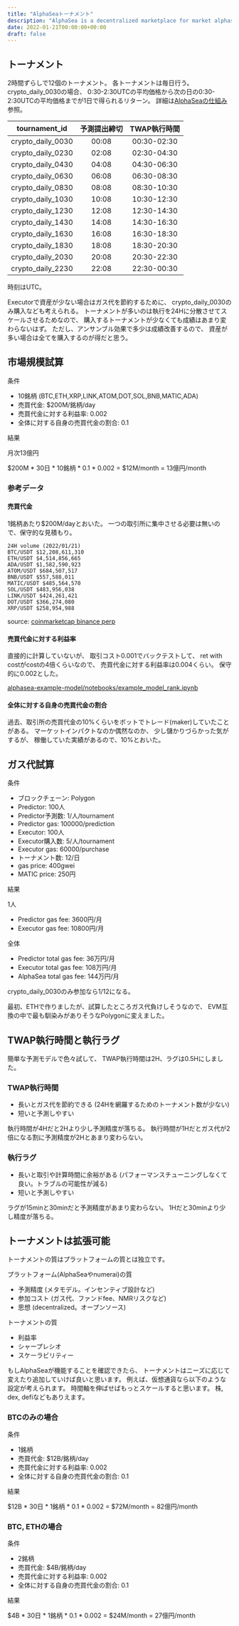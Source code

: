 ```yaml
---
title: "AlphaSeaトーナメント"
description: "AlphaSea is a decentralized marketplace for market alphas."
date: 2022-01-21T00:00:00+00:00
draft: false
---
```


## トーナメント

2時間ずらしで12個のトーナメント。
各トーナメントは毎日行う。
crypto_daily_0030の場合、
0:30-2:30UTCの平均価格から次の日の0:30-2:30UTCの平均価格までが1日で得られるリターン。
詳細は[AlphaSeaの仕組み](/how-it-works)参照。

| tournament_id | 予測提出締切 | TWAP執行時間 |
|:-:|:-:|:-:|
|crypto_daily_0030|00:08|00:30-02:30|
|crypto_daily_0230|02:08|02:30-04:30|
|crypto_daily_0430|04:08|04:30-06:30|
|crypto_daily_0630|06:08|06:30-08:30|
|crypto_daily_0830|08:08|08:30-10:30|
|crypto_daily_1030|10:08|10:30-12:30|
|crypto_daily_1230|12:08|12:30-14:30|
|crypto_daily_1430|14:08|14:30-16:30|
|crypto_daily_1630|16:08|16:30-18:30|
|crypto_daily_1830|18:08|18:30-20:30|
|crypto_daily_2030|20:08|20:30-22:30|
|crypto_daily_2230|22:08|22:30-00:30|

時刻はUTC。

Executorで資産が少ない場合はガス代を節約するために、
crypto_daily_0030のみ購入なども考えられる。
トーナメントが多いのは執行を24Hに分散させてスケールさせるためなので、
購入するトーナメントが少なくても成績はあまり変わらないはず。
ただし、アンサンブル効果で多少は成績改善するので、
資産が多い場合は全てを購入するのが得だと思う。

## 市場規模試算

条件

- 10銘柄 (BTC,ETH,XRP,LINK,ATOM,DOT,SOL,BNB,MATIC,ADA)
- 売買代金: $200M/銘柄/day
- 売買代金に対する利益率: 0.002
- 全体に対する自身の売買代金の割合: 0.1

結果

月次13億円

$200M * 30日 * 10銘柄 * 0.1 * 0.002 = $12M/month = 13億円/month

### 参考データ

#### 売買代金

1銘柄あたり$200M/dayとおいた。
一つの取引所に集中させる必要は無いので、保守的な見積もり。

```text
24H volume (2022/01/21)
BTC/USDT $12,208,611,310
ETH/USDT $4,514,856,665
ADA/USDT $1,582,590,923
ATOM/USDT $684,507,517
BNB/USDT $557,588,011
MATIC/USDT $485,564,570
SOL/USDT $483,956,038
LINK/USDT $424,261,421
DOT/USDT $366,274,080
XRP/USDT $258,954,988
```
source: [coinmarketcap binance perp](https://coinmarketcap.com/exchanges/binance/?type=perpetual)

#### 売買代金に対する利益率

直接的に計算していないが、
取引コスト0.001でバックテストして、
ret with costがcostの4倍くらいなので、
売買代金に対する利益率は0.004くらい。
保守的に0.002とした。

[alphasea-example-model/notebooks/example_model_rank.ipynb](https://github.com/alphasea-dapp/alphasea-example-model/blob/master/notebooks/example_model_rank.ipynb)

#### 全体に対する自身の売買代金の割合

過去、取引所の売買代金の10%くらいをボットでトレード(maker)していたことがある。
マーケットインパクトなのか偶然なのか、
少し儲かりづらかった気がするが、
稼働していた実績があるので、10%とおいた。

## ガス代試算

条件

- ブロックチェーン: Polygon
- Predictor: 100人
- Predictor予測数: 1/人/tournament
- Predictor gas: 100000/prediction
- Executor: 100人
- Executor購入数: 5/人/tournament
- Executor gas: 60000/purchase
- トーナメント数: 12/日
- gas price: 400gwei
- MATIC price: 250円

結果

1人

- Predictor gas fee: 3600円/月
- Executor gas fee: 10800円/月

全体

- Predictor total gas fee: 36万円/月
- Executor total gas fee: 108万円/月
- AlphaSea total gas fee: 144万円/月

crypto_daily_0030のみ参加なら1/12になる。

最初、ETHで作りましたが、試算したところガス代負けしそうなので、
EVM互換の中で最も馴染みがありそうなPolygonに変えました。

## TWAP執行時間と執行ラグ

簡単な予測モデルで色々試して、
TWAP執行時間は2H、ラグは0.5Hにしました。

### TWAP執行時間

- 長いとガス代を節約できる (24Hを網羅するためのトーナメント数が少ない)
- 短いと予測しやすい

執行時間が4Hだと2Hより少し予測精度が落ちる。
執行時間が1Hだとガス代が2倍になる割に予測精度が2Hとあまり変わらない。

### 執行ラグ

- 長いと取引や計算時間に余裕がある (パフォーマンスチューニングしなくて良い。トラブルの可能性が減る)
- 短いと予測しやすい

ラグが15minと30minだと予測精度があまり変わらない。
1Hだと30minより少し精度が落ちる。

## トーナメントは拡張可能

トーナメントの質はプラットフォームの質とは独立です。

プラットフォーム(AlphaSeaやnumerai)の質

- 予測精度 (メタモデル。インセンティブ設計など)
- 参加コスト (ガス代、ファンドfee、NMRリスクなど)
- 思想 (decentralized。オープンソース)

トーナメントの質

- 利益率
- シャープレシオ
- スケーラビリティー

もしAlphaSeaが機能することを確認できたら、
トーナメントはニーズに応じて変えたり追加していけば良いと思います。
例えば、仮想通貨なら以下のような設定が考えられます。
時間軸を伸ばせばもっとスケールすると思います。
株, dex, defiなどもありえます。

### BTCのみの場合

条件

- 1銘柄
- 売買代金: $12B/銘柄/day
- 売買代金に対する利益率: 0.002
- 全体に対する自身の売買代金の割合: 0.1

結果

$12B * 30日 * 1銘柄 * 0.1 * 0.002 = $72M/month = 82億円/month

### BTC, ETHの場合

条件

- 2銘柄
- 売買代金: $4B/銘柄/day
- 売買代金に対する利益率: 0.002
- 全体に対する自身の売買代金の割合: 0.1

結果

$4B * 30日 * 1銘柄 * 0.1 * 0.002 = $24M/month = 27億円/month
